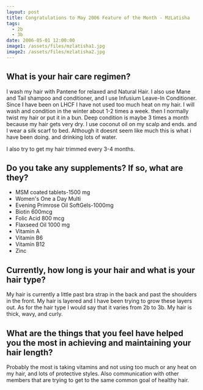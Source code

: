 ```yaml
---
layout: post
title: Congratulations to May 2006 Feature of the Month - MzLatisha
tags:
  - 2b
  - 3b
date: 2006-05-01 12:00:00
image1: /assets/files/mzlatisha1.jpg
image2: /assets/files/mzlatisha2.jpg
---
```

## What is your hair care regimen?

I wash my hair with Pantene for relaxed and Natural Hair. I also use Mane and Tail shampoo and conditioner, and I use Infusium Leave-In Conditioner. Since I have been on LHCF I have not used too much heat on my hair. I will wash and condition in the winter about 1-2 times a week. then I normally twist my hair or put it in a bun. Deep condition is maybe 3 times a month because my hair gets very dry. I use coconut oil on my scalp and ends. and I wear a silk scarf to bed. Although it doesnt seem like much this is what i have been doing. and drinking lots of water.

I also try to get my hair trimmed every 3-4 months.

## Do you take any supplements? If so, what are they?

* MSM coated tablets-1500 mg
* Women's One a Day Multi
* Evening Primrose Oil SoftGels-1000mg
* Biotin 600mcg
* Folic Acid 800 mcg
* Flaxseed Oil 1000 mg
* Vitamin A
* Vitamin B6
* Vitamin B12
* Zinc

## Currently, how long is your hair and what is your hair type?

My hair is currently a little past bra strap in the back and past the shoulders in the front. My hair is layered and I have been trying to grow these layers out. As for the hair type I would say that it varies from 2b to 3b. My hair is thick, wavy, and curly.

## What are the things that you feel have helped you the most in achieving and maintaining your hair length?

Probably the most is taking vitamins and not using too much or any heat on my hair, and lots of protective styles. Also communication with other members that are trying to get to the same common goal of healthy hair.
